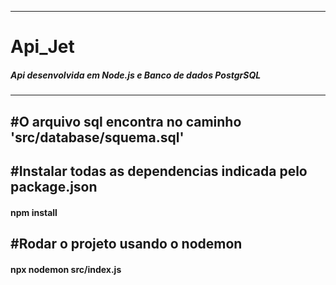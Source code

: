 
--------------------------------------
# Api_Jet
##### Api desenvolvida em Node.js e Banco de dados PostgrSQL
--------------------------------------

## #O arquivo sql encontra no caminho 'src/database/squema.sql'

## #Instalar todas as dependencias indicada pelo package.json

#### npm install

## #Rodar o projeto usando o nodemon 

#### npx nodemon src/index.js